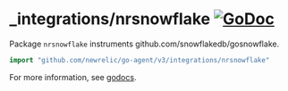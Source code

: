 # _integrations/nrsnowflake [![GoDoc](https://godoc.org/github.com/newrelic/go-agent/v3/integrations/nrsnowflake?status.svg)](https://godoc.org/github.com/newrelic/go-agent/v3/integrations/nrsnowflake)

Package `nrsnowflake` instruments github.com/snowflakedb/gosnowflake.

```go
import "github.com/newrelic/go-agent/v3/integrations/nrsnowflake"
```

For more information, see
[godocs](https://godoc.org/github.com/newrelic/go-agent/v3/integrations/nrsnowflake).
